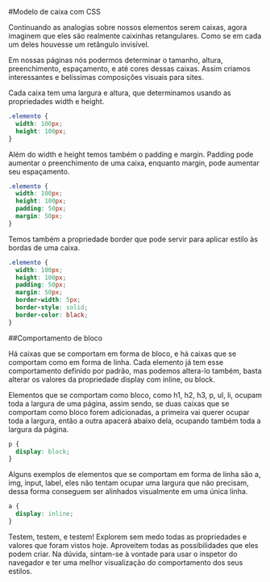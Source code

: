 #Modelo de caixa com CSS

Continuando as analogias sobre nossos elementos serem caixas, agora imaginem que eles são realmente caixinhas retangulares. Como se em cada um deles houvesse um retângulo invisível.

Em nossas páginas nós podermos determinar o tamanho, altura, preenchimento, espaçamento, e até cores dessas caixas. Assim criamos interessantes e belíssimas composições visuais para sites.

Cada caixa tem uma largura e altura, que determinamos usando as propriedades width e height.

```css
.elemento {
  width: 100px;
  height: 100px;
}
```
Além do width e height temos também o padding e margin. Padding pode aumentar o preenchimento de uma caixa, enquanto margin, pode aumentar seu espaçamento.

```css
.elemento {
  width: 100px;
  height: 100px;
  padding: 50px;
  margin: 50px;
}
```
Temos também a propriedade border que pode servir para aplicar estilo às bordas de uma caixa.
```css
.elemento {
  width: 100px;
  height: 100px;
  padding: 50px;
  margin: 50px;
  border-width: 5px;
  border-style: solid;
  border-color: black;
}
```
##Comportamento de bloco

Há caixas que se comportam em forma de bloco, e há caixas que se comportam como em forma de linha. Cada elemento já tem esse comportamento definido por padrão, mas podemos altera-lo também, basta alterar os valores da propriedade display com inline, ou block.

Elementos que se comportam como bloco, como h1, h2, h3, p, ul, li, ocupam toda a largura de uma página, assim sendo, se duas caixas que se comportam como bloco forem adicionadas, a primeira vai querer ocupar toda a largura, então a outra apacerá abaixo dela, ocupando também toda a largura da página.
```css
p {
  display: block;
}
```
Alguns exemplos de elementos que se comportam em forma de linha são a, img, input, label, eles não tentam ocupar uma largura que não precisam, dessa forma conseguem ser alinhados visualmente em uma única linha.
```css
a {
  display: inline;
}
```
Testem, testem, e testem! Explorem sem medo todas as propriedades e valores que foram vistos hoje. Aproveitem todas as possibilidades que eles podem criar. Na dúvida, sintam-se à vontade para usar o inspetor do navegador e ter uma melhor visualização do comportamento dos seus estilos.
